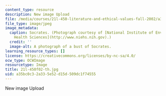 ```yaml
---
content_type: resource
description: New image Upload
file: /media/courses/21l-450-literature-and-ethical-values-fall-2002/a35bc0c32a335e52d15d509dc1f74555_21l-450f02-th.jpg
file_type: image/jpeg
image_metadata:
  caption: Socrates. (Photograph courtesy of [National Institute of Environmental
    Health Sciences](http://www.niehs.nih.gov).)
  credit: ''
  image-alt: A photograph of a bust of Socrates.
learning_resource_types: []
license: https://creativecommons.org/licenses/by-nc-sa/4.0/
ocw_type: OCWImage
resourcetype: Image
title: 21l-450f02-th.jpg
uid: a35bc0c3-2a33-5e52-d15d-509dc1f74555
---
```

New image Upload